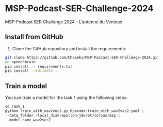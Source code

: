 # MSP-Podcast-SER-Challenge-2024
MSP-Podcast SER Challenge 2024 - L’antenne du Ventoux

## Install from GitHub

1. Clone the GitHub repository and install the requirements:

```bash
git clone https://github.com/Chaanks/MSP-Podcast-SER-Challenge-2024.git
cd speechbrain
pip install -r requirements.txt
pip install --editable .
```

## Train a model

You can train a model for the task 1 using the following steps:

```python
cd Task_1
python train_with_wav2vec2.py hparams/train_with_wav2vec2.yaml \
--data_folder /local_disk/apollon/jduret/corpus/msp \
--model_name wav2vec2
```
